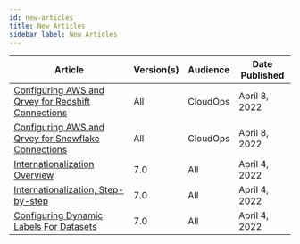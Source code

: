 ```yaml
---
id: new-articles
title: New Articles
sidebar_label: New Articles
---
```

<div style={{textAlign: "justify"}}>

| **Article** | **Version(s)** |**Audience**|  **Date Published** |
| --- | --- | --- |--- |
|<a href="/docs/aws/redshift" target="_blank">Configuring AWS and Qrvey for Redshift Connections</a>|All|CloudOps| April 8, 2022|
|<a href="/docs/aws/snowflake" target="_blank">Configuring AWS and Qrvey for Snowflake Connections</a>|All|CloudOps| April 8, 2022|
|<a href="/docs/special-features/internationalization/overview" target="_blank">Internationalization Overview</a>|7.0|All| April 4, 2022|
|<a href="/docs/special-features/internationalization/step-by-step" target="_blank">Internationalization, Step-by-step</a>|7.0|All| April 4, 2022|
|<a href="/docs/special-features/internationalization/configure-dynamic-labels" target="_blank">Configuring Dynamic Labels For Datasets</a>|7.0|All| April 4, 2022|

</div>